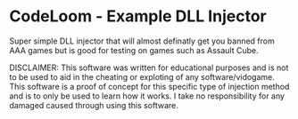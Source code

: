 # CodeLoom - Example DLL Injector

Super simple DLL injector that will almost definatly get you banned from AAA games but is good for testing on games such as Assault Cube.

DISCLAIMER:
This software was written for educational purposes and is not to be used to aid in the cheating or exploting of any software/vidogame. This software is a proof of concept for this specific type of injection method and is to only be used to learn how it works. I take no responsibility for any damaged caused through using this software.
